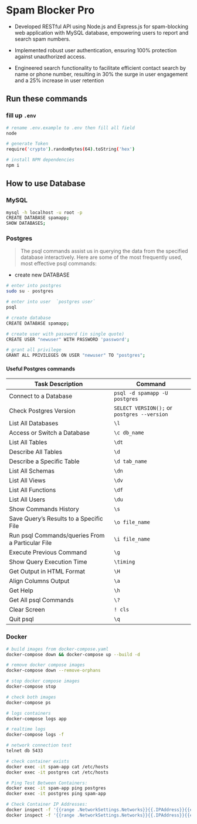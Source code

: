 # Spam Blocker Pro

-   Developed RESTful API using Node.js and Express.js for spam-blocking web application with MySQL database,
    empowering users to report and search spam numbers.

-   Implemented robust user authentication, ensuring 100% protection against unauthorized access.

-   Engineered search functionality to facilitate efficient contact search by name or phone number, resulting in 30%
    the surge in user engagement and a 25% increase in user retention

## Run these commands

### fill up `.env`

```bash
# rename .env.example to .env then fill all field
node

# generate Token
require('crypto').randomBytes(64).toString('hex')

# install NPM dependencies
npm i
```

## How to use Database

### MySQL

```bash
mysql -h localhost -u root -p
CREATE DATABASE spamapp;
SHOW DATABASES;
```

### Postgres

> The psql commands assist us in querying the data from the specified database interactively. Here are some of the most frequently used, most effective psql commands:

-   create new DATABASE

```bash
# enter into postgres
sudo su - postgres

# enter into user  `postgres user`
psql

# create database
CREATE DATABASE spamapp;

# create user with password (in single quote)
CREATE USER "newuser" WITH PASSWORD 'password';

# grant all privilege
GRANT ALL PRIVILEGES ON USER "newuser" TO "postgres";

```

#### Useful Postgres commands

| Task Description                                 | Command                                     |
| ------------------------------------------------ | ------------------------------------------- |
| Connect to a Database                            | `psql -d spamapp -U postgres`               |
| Check Postgres Version                           | `SELECT VERSION();` or `postgres --version` |
| List All Databases                               | `\l`                                        |
| Access or Switch a Database                      | `\c db_name`                                |
| List All Tables                                  | `\dt`                                       |
| Describe All Tables                              | `\d`                                        |
| Describe a Specific Table                        | `\d tab_name`                               |
| List All Schemas                                 | `\dn`                                       |
| List All Views                                   | `\dv`                                       |
| List All Functions                               | `\df`                                       |
| List All Users                                   | `\du`                                       |
| Show Commands History                            | `\s`                                        |
| Save Query’s Results to a Specific File          | `\o file_name`                              |
| Run psql Commands/queries From a Particular File | `\i file_name`                              |
| Execute Previous Command                         | `\g`                                        |
| Show Query Execution Time                        | `\timing`                                   |
| Get Output in HTML Format                        | `\H`                                        |
| Align Columns Output                             | `\a`                                        |
| Get Help                                         | `\h`                                        |
| Get All psql Commands                            | `\?`                                        |
| Clear Screen                                     | `! cls`                                     |
| Quit psql                                        | `\q`                                        |

### Docker

```bash
# build images from docker-compose.yaml
docker-compose down && docker-compose up --build -d

# remove docker compose images
docker-compose down --remove-orphans

# stop docker compose images
docker-compose stop

# check both images
docker-compose ps

# logs containers
docker-compose logs app

# realtime logs
docker-compose logs -f

# network connection test
telnet db 5433

# check container exists
docker exec -it spam-app cat /etc/hosts
docker exec -it postgres cat /etc/hosts

# Ping Test Between Containers:
docker exec -it spam-app ping postgres
docker exec -it postgres ping spam-app

# Check Container IP Addresses:
docker inspect -f '{{range .NetworkSettings.Networks}}{{.IPAddress}}{{end}}' spam-app
docker inspect -f '{{range .NetworkSettings.Networks}}{{.IPAddress}}{{end}}' postgres

```
